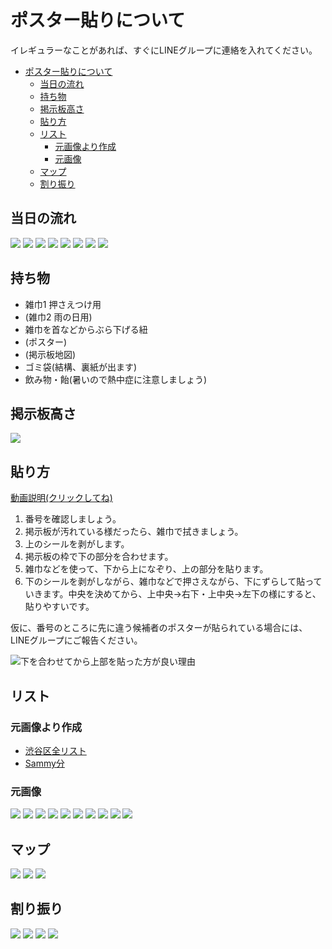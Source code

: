 # ポスター貼りについて

イレギュラーなことがあれば、すぐにLINEグループに連絡を入れてください。

- [ポスター貼りについて](#ポスター貼りについて)
  - [当日の流れ](#当日の流れ)
  - [持ち物](#持ち物)
  - [掲示板高さ](#掲示板高さ)
  - [貼り方](#貼り方)
  - [リスト](#リスト)
    - [元画像より作成](#元画像より作成)
    - [元画像](#元画像)
  - [マップ](#マップ)
  - [割り振り](#割り振り)

<!--
## 報告
### 掲示板の番号について
LINEにて、掲示板のどこに貼るかを通知します。

それまでは、最初の場所で待機をお願いします。

### LINEにての報告
1. ブロック終わったごとに、LINEグループに「Xブロック終わりました」と報告いただけると、全体の進捗がわかるのでよろしくお願いいたします。

2. 全部貼り終えた時には「担当分終わりました」と報告ください。

3. 時間切れで、貼りきれなかった場合には、他のメンバーで追って貼ります。どこが貼れていないか、明示して報告をお願いいたします。
-->

## 当日の流れ
![](img/S__33587205.jpg)
![](img/harikata/harikata_7.jpg)
![](img/harikata/harikata_6.jpg)
![](img/harikata/harikata_5.jpg)
![](img/harikata/harikata_4.jpg)
![](img/harikata/harikata_3.jpg)
![](img/harikata/harikata_2.jpg)
![](img/harikata/harikata_1.jpg)

## 持ち物
- 雑巾1 押さえつけ用
- (雑巾2 雨の日用)
- 雑巾を首などからぶら下げる紐
- (ポスター)
- (掲示板地図)
- ゴミ袋(結構、裏紙が出ます)
- 飲み物・飴(暑いので熱中症に注意しましょう)

## 掲示板高さ
![](img/board-height.jpg)

## 貼り方
[動画説明(クリックしてね)](img/how_to_poster.mp4)

1. 番号を確認しましょう。
2. 掲示板が汚れている様だったら、雑巾で拭きましょう。
3. 上のシールを剥がします。
4. 掲示板の枠で下の部分を合わせます。
5. 雑巾などを使って、下から上になぞり、上の部分を貼ります。
6. 下のシールを剥がしながら、雑巾などで押さえながら、下にずらして貼っていきます。中央を決めてから、上中央->右下・上中央->左下の様にすると、貼りやすいです。

仮に、番号のところに先に違う候補者のポスターが貼られている場合には、LINEグループにご報告ください。

![下を合わせてから上部を貼った方が良い理由](img/how_to_poster.jpg)

<!--
## 報告
### 掲示板の番号について
LINEにて、掲示板のどこに貼るかを通知します。

それまでは、最初の場所で待機をお願いします。

### LINEにての報告
1. ブロック終わったごとに、LINEグループに「Xブロック終わりました」と報告いただけると、全体の進捗がわかるのでよろしくお願いいたします。

2. 全部貼り終えた時には「担当分終わりました」と報告ください。

3. 時間切れで、貼りきれなかった場合には、他のメンバーで追って貼ります。どこが貼れていないか、明示して報告をお願いいたします。
-->

## リスト
### 元画像より作成
- [渋谷区全リスト](./2025mapurl.html)
- [Sammy分](./2025mapurl-sammy.html)

### 元画像
![](img/2025list/2025list_10.jpg)
![](img/2025list/2025list_9.jpg)
![](img/2025list/2025list_8.jpg)
![](img/2025list/2025list_7.jpg)
![](img/2025list/2025list_6.jpg)
![](img/2025list/2025list_5.jpg)
![](img/2025list/2025list_4.jpg)
![](img/2025list/2025list_3.jpg)
![](img/2025list/2025list_2.jpg)
![](img/2025list/2025list_1.jpg)

## マップ
![](img/2025map/2025map_1.jpg)
![](img/2025map/2025map_2.jpg)
![](img/2025map/2025map_3.jpg)

## 割り振り
![](img/warifuri/warifuri_1.jpg)
![](img/warifuri/warifuri_2.jpg)
![](img/warifuri/warifuri_3.jpg)
![](img/warifuri/warifuri_4.jpg)

